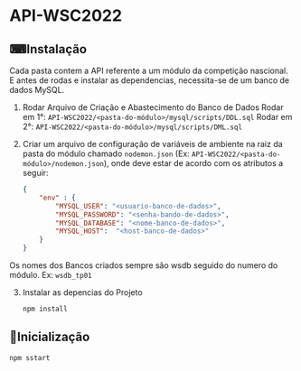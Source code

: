 # API-WSC2022
## ⌨Instalação
Cada pasta contem a API referente a um módulo da competição nascional. E antes de rodas e instalar as dependencias, necessita-se de um banco de dados MySQL.
 1. Rodar Arquivo de Criação e Abastecimento do Banco de Dados
 Rodar em 1°: `API-WSC2022/<pasta-do-módulo>/mysql/scripts/DDL.sql`
 Rodar em 2°: `API-WSC2022/<pasta-do-módulo>/mysql/scripts/DML.sql`

2. Criar um arquivo de configuração de variáveis de ambiente na raiz da pasta do módulo chamado `nodemon.json` (Ex: `API-WSC2022/<pasta-do-módulo>/nodemon.json`), onde deve estar de acordo com os atributos a seguir:
    ```json
    {
        "env" : {        
            "MYSQL_USER": "<usuario-banco-de-dados>",
            "MYSQL_PASSWORD": "<senha-bando-de-dados>",
            "MYSQL_DATABASE": "<nome-banco-de-dados>",
            "MYSQL_HOST":  "<host-banco-de-dados>"
        }
    }
    ```
Os nomes dos Bancos criados sempre são wsdb seguido do numero do módulo. Ex: `wsdb_tp01`

3. Instalar as depencias do Projeto
    ```sh
    npm install
    ```

## 🔰Inicialização
```sh
npm sstart
```